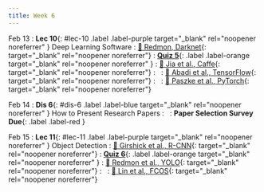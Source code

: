 ```yaml
---
title: Week 6
---
```


Feb 13
: **Lec 10**{: #lec-10 .label .label-purple target="_blank" rel="noopener noreferrer" } Deep Learning Software
  : [📖 Redmon, Darknet](https://pjreddie.com/darknet/){: target="_blank" rel="noopener noreferrer"}
: [**Quiz 5**](https://www.gradescope.com/courses/704549/){: .label .label-orange target="_blank" rel="noopener noreferrer" } 
  : [📖 Jia et al., Caffe](https://arxiv.org/abs/1408.5093){: target="_blank" rel="noopener noreferrer"}
: &nbsp;
  : [📖 Abadi et al., TensorFlow](https://arxiv.org/abs/1603.04467){: target="_blank" rel="noopener noreferrer"}
: &nbsp;
  : [📖 Paszke et al., PyTorch](https://arxiv.org/abs/1912.01703){: target="_blank" rel="noopener noreferrer"}





Feb 14
: **Dis 6**{: #dis-6 .label .label-blue target="_blank" rel="noopener noreferrer" } How to Present Research Papers
  : &nbsp;
: **Paper Selection Survey Due**{: .label .label-red }



Feb 15
: **Lec 11**{: #lec-11 .label .label-purple target="_blank" rel="noopener noreferrer" } Object Detection
  : [📖 Girshick et al., R-CNN](https://arxiv.org/abs/1311.2524){: target="_blank" rel="noopener noreferrer"}
: [**Quiz 6**](https://www.gradescope.com/courses/704549/){: .label .label-orange target="_blank" rel="noopener noreferrer" }
  : [📖 Redmon et al., YOLO](https://arxiv.org/abs/1506.02640){: target="_blank" rel="noopener noreferrer"}
: &nbsp;
  : [📖 Lin et al., FCOS](https://arxiv.org/abs/1708.02002){: target="_blank" rel="noopener noreferrer"}
